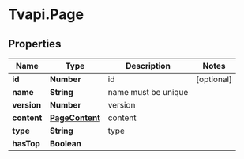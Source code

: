# Tvapi.Page

## Properties
Name | Type | Description | Notes
------------ | ------------- | ------------- | -------------
**id** | **Number** | id | [optional] 
**name** | **String** | name must be unique | 
**version** | **Number** | version | 
**content** | [**PageContent**](PageContent.md) | content | 
**type** | **String** | type | 
**hasTop** | **Boolean** |  | 


